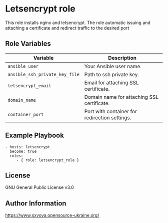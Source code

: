 Letsencrypt role
=========

This role installs nginx and letsencrypt. The role automatic issuing and attaching a certificate and redirect traffic to the desired port

Role Variables
--------------
| Variable                      | Description                                  |
|-------------------------------|----------------------------------------------|
| `ansible_user`                | Your Ansible user name.                      |
| `ansible_ssh_private_key_file`| Path to ssh private key.                     |
| `letsencrypt_email`           | Email for attaching SSL certificate.         |
| `domain_name`                 | Domain name for attaching SSL certificate.   |
| `container_port`              | Port with container for redirection settings.|

Example Playbook
----------------

    - hosts: letsencrypt
      become: true
      roles:
         - { role: letsencrypt_role }

License
-------

GNU General Public License v3.0

Author Information
------------------

https://www.sxvova.opensource-ukraine.org/
